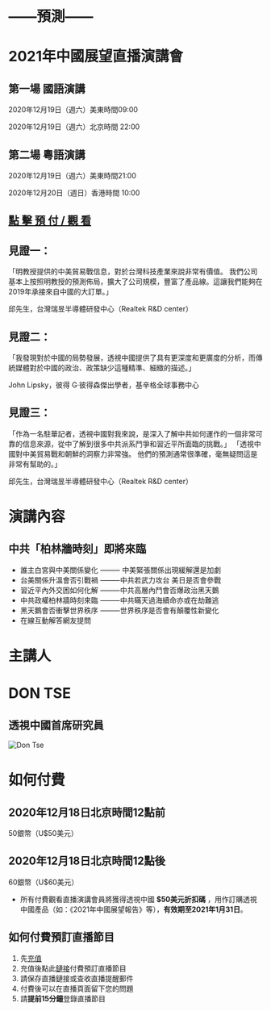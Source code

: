 # ——預測——
# 2021年中國展望直播演講會
## 第一場 國語演講
2020年12月19日（週六）美東時間09:00

2020年12月19日（週六）北京時間 22:00
## 第二場 粵語演講
2020年12月19日（週六）美東時間21:00

2020年12月20日（週日）香港時間 10:00

## [ 點 擊 預 付 / 觀 看](https://chinadecoding.com/2020/11/06/2021-china-outlook/)

見證一：
------------ 
「明教授提供的中美貿易戰信息，對於台灣科技產業來說非常有價值。 我們公司基本上按照明教授的預測佈局，擴大了公司規模，豐富了產品線。這讓我們能夠在2019年承接來自中國的大訂單。」

邱先生，台灣瑞昱半導體研發中心（Realtek R&D center）

見證二：
------------ 
「我發現對於中國的局勢發展，透視中國提供了具有更深度和更廣度的分析，而傳統媒體對於中國的政治、政策缺少這種精準、細緻的描述。」

John Lipsky，彼得 G·彼得森傑出學者，基辛格全球事務中心

見證三：
------------ 
「作為一名駐華記者，透視中國對我來說，是深入了解中共如何運作的一個非常可靠的信息來源，從中了解到很多中共派系鬥爭和習近平所面臨的挑戰。」
「透視中國對中美貿易戰和朝鮮的洞察力非常強。 他們的預測通常很準確，毫無疑問這是非常有幫助的。」

邱先生，台灣瑞昱半導體研發中心（Realtek R&D center）


# 演講內容
## 中共「柏林牆時刻」即將來臨

* 誰主白宮與中美關係變化
⸻ 中美緊張關係出現緩解還是加劇
* 台美關係升溫會否引戰禍
⸻中共若武力攻台 美日是否會參戰
* 習近平內外交困如何化解
⸻中共高層內鬥會否爆政治黑天鵝
* 中共政權柏林牆時刻來臨
⸻中共瞞天過海續命亦或在劫難逃
* 黑天鵝會否衝擊世界秩序
⸻世界秩序是否會有顛覆性新變化
* 在線互動解答網友提問

# 主講人
# DON TSE
## 透視中國首席研究員
![Don Tse](https://user-images.githubusercontent.com/75584472/102027098-24962180-3df6-11eb-9ab8-b09a9bcf10f6.jpg)


# 如何付費
## 2020年12月18日北京時間12點前
50銀幣（U$50美元）

## 2020年12月18日北京時間12點後
60銀幣（U$60美元）

* 所有付費觀看直播演講會員將獲得透視中國 **$50美元折扣碼** ，用作訂購透視中國產品（如：《2021年中國展望報告》等），**有效期至2021年1月31日**。

## 如何付費預訂直播節目
1.  先[充值](https://chinadecoding.com/shop/)
1. 充值後點此[鏈接](https://chinadecoding.com/2020/11/06/2021-china-outlook/)付費預訂直播節目
1. 請保存直播鏈接或查收直播提醒郵件
1. 付費後可以在直播頁面留下您的問題
1. 請**提前15分鐘**登錄直播節目
